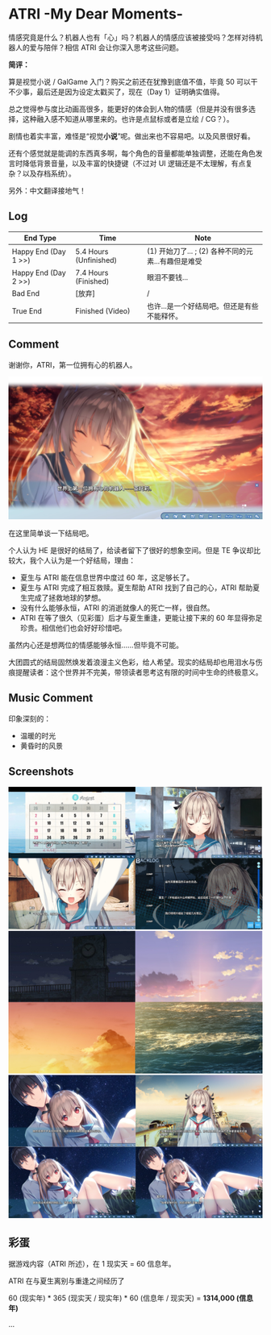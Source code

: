 # ATRI -My Dear Moments-

情感究竟是什么？机器人也有「心」吗？机器人的情感应该被接受吗？怎样对待机器人的爱与陪伴？相信 ATRI 会让你深入思考这些问题。

**简评：**

算是视觉小说 / GalGame 入门？购买之前还在犹豫到底值不值，毕竟 50 可以干不少事，最后还是因为设定太戳买了，现在（Day 1）证明确实值得。

总之觉得参与度比动画高很多，能更好的体会到人物的情感（但是并没有很多选择，这种融入感不知道从哪里来的。也许是点鼠标或者是立绘 / CG？）。

剧情也着实丰富，难怪是“视觉**小说**”呢。做出来也不容易吧。以及风景很好看。

还有个感觉就是能调的东西真多啊，每个角色的音量都能单独调整，还能在角色发言时降低背景音量，以及丰富的快捷键（不过对 UI 逻辑还是不太理解，有点复杂？以及存档系统）。

另外：中文翻译接地气！

## Log

| End Type             | Time                   | Note                                               |
|----------------------|------------------------|----------------------------------------------------|
| Happy End (Day 1 >>) | 5.4 Hours (Unfinished) | (1) 开始刀了... ; (2) 各种不同的元素...有趣但是难受   |
| Happy End (Day 2 >>) | 7.4 Hours (Finished)   | 眼泪不要钱...                                       |
| Bad End              | [放弃]                 |   /                                                |
| True End             | Finished (Video)       |   也许...是一个好结局吧。但还是有些不能释怀。            |

## Comment

谢谢你，ATRI，第一位拥有心的机器人。

![3](https://github.com/neteroster/blog/blob/main/arti/4.jpg)

在这里简单谈一下结局吧。

个人认为 HE 是很好的结局了，给读者留下了很好的想象空间。但是 TE 争议却比较大，我个人认为是一个好结局，理由：

* 夏生与 ATRI 能在信息世界中度过 60 年，这足够长了。
* 夏生与 ATRI 完成了相互救赎。夏生帮助 ATRI 找到了自己的心，ATRI 帮助夏生完成了拯救地球的梦想。
* 没有什么能够永恒，ATRI 的消逝就像人的死亡一样，很自然。
* ATRI 在等了很久（见彩蛋）后才与夏生重逢，更能让接下来的 60 年显得弥足珍贵。相信他们也会好好珍惜吧。

虽然内心还是想两位的情感能够永恒......但毕竟不可能。

大团圆式的结局固然焕发着浪漫主义色彩，给人希望。现实的结局却也用泪水与伤痕提醒读者：这个世界并不完美，带领读者思考这有限的时间中生命的终极意义。

## Music Comment

印象深刻的：

* 温暖的时光
* 黄昏时的风景

## Screenshots

![1](https://github.com/neteroster/blog/blob/main/arti/1.png)
![2](https://github.com/neteroster/blog/blob/main/arti/2.png)
![3](https://github.com/neteroster/blog/blob/main/arti/3.png)

## 彩蛋

据游戏内容（ATRI 所述），在 1 现实天 = 60 信息年。

ATRI 在与夏生离别与重逢之间经历了

60 (现实年) \* 365 (现实天 / 现实年) \* 60 (信息年 / 现实天) = **1314,000 (信息年)**

...
